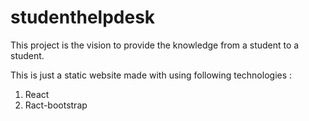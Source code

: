 # studenthelpdesk

This project is the vision to provide the knowledge from a student to a student.

This is just a static website made with using following technologies :
1. React
2. Ract-bootstrap
